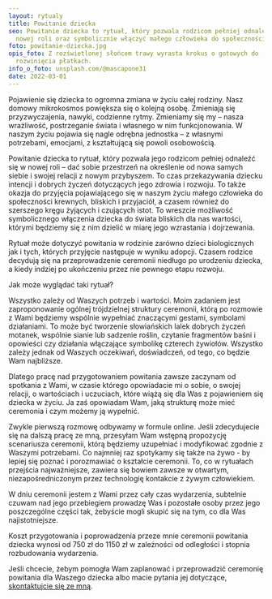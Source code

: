 ```yaml
---
layout: rytualy
title: Powitanie dziecka
seo: Powitanie dziecka to rytuał, który pozwala rodzicom pełniej odnaleźć się w
  nowej roli oraz symbolicznie włączyć małego człowieka do społeczności.
foto: powitanie-dziecka.jpg
opis_foto: Z rozświetlonej słońcem trawy wyrasta krokus o gotowych do
  rozwinięcia płatkach.
info_o_foto: unsplash.com/@mascapone31
date: 2022-03-01
---
```

Pojawienie się dziecka to ogromna zmiana w życiu całej rodziny. Nasz domowy mikrokosmos powiększa się o kolejną osobę. Zmieniają się przyzwyczajenia, nawyki, codzienne rytmy. Zmieniamy się my – nasza wrażliwość, postrzeganie świata i własnego w nim funkcjonowania. W naszym życiu pojawia się nagle odrębna jednostka – z własnymi potrzebami, emocjami, z kształtującą się powoli osobowością.

Powitanie dziecka to rytuał, który pozwala jego rodzicom pełniej odnaleźć się w nowej roli – dać sobie przestrzeń na określenie od nowa samych siebie i swojej relacji z nowym przybyszem. To czas przekazywania dziecku intencji i dobrych życzeń dotyczących jego zdrowia i rozwoju. To także okazja do przyjęcia pojawiającego się w naszym życiu małego człowieka do społeczności krewnych, bliskich i przyjaciół, a czasem również do szerszego kręgu żyjących i czujących istot. To wreszcie możliwość symbolicznego włączenia dziecka do świata bliskich dla nas wartości, którymi będziemy się z nim dzielić w miarę jego wzrastania i dojrzewania.

Rytuał może dotyczyć powitania w rodzinie zarówno dzieci biologicznych jak i tych, których przyjęcie następuje w wyniku adopcji. Czasem rodzice decydują się na przeprowadzenie ceremonii niedługo po urodzeniu dziecka, a kiedy indziej po ukończeniu przez nie pewnego etapu rozwoju.

J﻿ak może wyglądać taki rytuał?

W﻿szystko zależy od Waszych potrzeb i wartości. Moim zadaniem jest zaproponowanie ogólnej trójdzielnej struktury ceremonii, którą po rozmowie z Wami będziemy wspólnie wypełniać znaczącymi gestami, symbolami działaniami. To może być tworzenie słowiańskich lalek dobrych życzeń motanek, wspólnie sianie lub sadzenie roślin, czytanie fragmentów baśni i opowieści czy działania włączające symbolikę czterech żywiołów. Wszystko zależy jednak od Waszych oczekiwań, doświadczeń, od tego, co będzie Wam najbliższe.

Dlatego pracę nad przygotowaniem powitania zawsze zaczynam od spotkania z Wami, w czasie którego opowiadacie mi o sobie, o swojej relacji, o wartościach i uczuciach, które wiążą się dla Was z pojawieniem się dziecka w życiu. Ja zaś opowiadam Wam, jaką strukturę może mieć ceremonia i czym możemy ją wypełnić.

Zwykle pierwszą rozmowę odbywamy w formule online. Jeśli zdecydujecie się na dalszą pracę ze mną, przesyłam Wam wstępną propozycję scenariusza ceremonii, którą będziemy uzupełniać i modyfikować zgodnie z Waszymi potrzebami. Co najmniej raz spotykamy się także na żywo - by lepiej się poznać i porozmawiać o kształcie ceremonii. To, co w rytuałach przejścia najważniejsze, zawiera się bowiem zawsze w otwartym, niezapośredniczonym przez technologię kontakcie z żywym człowiekiem.

W﻿ dniu ceremonii jestem z Wami przez cały czas wydarzenia, subtelnie czuwam nad jego przebiegiem  prowadzę Was i pozostałe osoby przez jego poszczególne części tak, żebyście mogli skupić się na tym, co dla Was najistotniejsze.

K﻿oszt przygotowania i poprowadzenia przeze mnie ceremonii powitania dziecka wynosi od 750 zł do 1150 zł w zależności od odległości i stopnia rozbudowania wydarzenia.

Jeśli chcecie, żebym pomogła Wam zaplanować i przeprowadzić ceremonię powitania dla Waszego dziecka albo macie pytania jej dotyczące, [skontaktujcie się ze mną](/kontakt/).